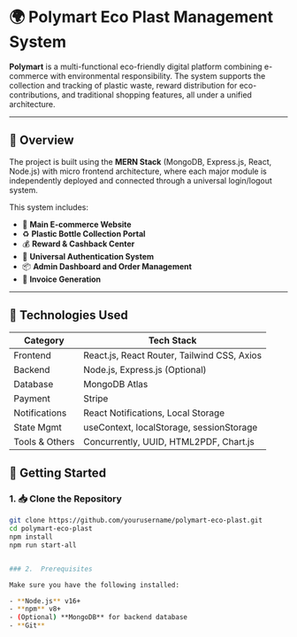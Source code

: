 # 🌍 Polymart Eco Plast Management System

**Polymart** is a multi-functional eco-friendly digital platform combining e-commerce with environmental responsibility. The system supports the collection and tracking of plastic waste, reward distribution for eco-contributions, and traditional shopping features, all under a unified architecture. 

---

## 📌 Overview

The project is built using the **MERN Stack** (MongoDB, Express.js, React, Node.js) with micro frontend architecture, where each major module is independently deployed and connected through a universal login/logout system.

This system includes:

- 🛒 **Main E-commerce Website**
- ♻️ **Plastic Bottle Collection Portal**
- 💰 **Reward & Cashback Center**
- 🔐 **Universal Authentication System**
- 📦 **Admin Dashboard and Order Management**
- 🧾 **Invoice Generation**


---


## 🔧 Technologies Used

| Category       | Tech Stack                        |
|----------------|-----------------------------------|
| Frontend       | React.js, React Router, Tailwind CSS, Axios |
| Backend        | Node.js, Express.js (Optional)     |
| Database       | MongoDB Atlas                      |
| Payment        | Stripe                             |
| Notifications  | React Notifications, Local Storage |
| State Mgmt     | useContext, localStorage, sessionStorage |
| Tools & Others | Concurrently, UUID, HTML2PDF, Chart.js |


## 🚀 Getting Started

### 1. 📥 Clone the Repository

```bash
git clone https://github.com/yourusername/polymart-eco-plast.git
cd polymart-eco-plast
npm install
npm run start-all


### 2.  Prerequisites

Make sure you have the following installed:

- **Node.js** v16+
- **npm** v8+
- (Optional) **MongoDB** for backend database
- **Git**



